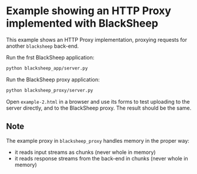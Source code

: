 # Example showing an HTTP Proxy implemented with BlackSheep

This example shows an HTTP Proxy implementation, proxying requests for another
`blacksheep` back-end.

Run the frst BlackSheep application:

```bash
python blacksheep_app/server.py
```

Run the BlackSheep proxy application:

```bash
python blacksheep_proxy/server.py
```

Open `example-2.html` in a browser and use its forms to test uploading to the
server directly, and to the BlackSheep proxy. The result should be the same.

## Note
The example proxy in `blacksheep_proxy` handles memory in the proper way:

- it reads input streams as chunks (never whole in memory)
- it reads response streams from the back-end in chunks (never whole in memory)
